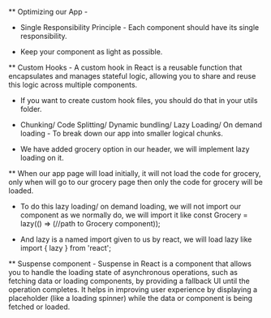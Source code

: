 ** Optimizing our App -

* Single Responsibility Principle - Each component should have its single responsibility.

* Keep your component as light as possible.

** Custom Hooks - A custom hook in React is a reusable function that encapsulates and manages stateful logic, allowing you to share and reuse this logic across multiple components.

* If you want to create custom hook files, you should do that in your utils folder.

* Chunking/ Code Splitting/ Dynamic bundling/ Lazy Loading/ On demand loading - To break down our app into smaller logical chunks.

*  We have added grocery option in our header, we will implement lazy loading on it. 

** When our app page will load initially, it will not load the code for grocery, only when will go to our grocery page then only the code for grocery will be loaded.

* To do this lazy loading/ on demand loading, we will not import our component as we normally do, we will import it like const Grocery = lazy(() => (//path to Grocery component));

* And lazy is a named import given to us by react, we will load lazy like import { lazy } from 'react';

** Suspense component - Suspense in React is a component that allows you to handle the loading state of asynchronous operations, such as fetching data or loading components, by providing a fallback UI until the operation completes. It helps in improving user experience by displaying a placeholder (like a loading spinner) while the data or component is being fetched or loaded.